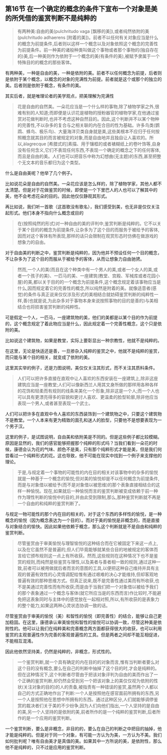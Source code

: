<h2>第16节 在一个确定的概念的条件下宣布一个对象是美的所凭借的鉴赏判断不是纯粹的</h2><blockquote>有两种美:自由的美(pulchritudo vaga [飘移的美]),或者纯然依附的美(pulchritudo adhaerens [附着的美])。前者不以任何有关对象应当是什么的概念为前提条件,后者则以这样一个概念以及对象依照这个概念的完善性为前提条件。前一种美的诸般种类叫做这个事物或者那个事物的(独自存在的)美,后一种美则作为依附于一个概念的美(有条件的美),被赋予隶属于一个特殊目的的概念的那些客体。</blockquote><p>有两种美，一种是自由的美，一种是依附的美。前者不以任何概念为前提，后者则是依附于某个概念，以概念的对象的完满性为前提。前者就是这个或那个的独立的美。后者则是依附于概念，有条件的美。</p><p>其实后者，就是唯理论者的美学观点，把美理解为完满性</p><blockquote>花是自由的自然美。一朵花应当是一个什么样的事物,除了植物学家之外,很难有别的人知道;而即便是认识花是植物的授粉器官的植物学家,在他通过鉴赏对花做判断时,也并不考虑这种自然目的。因此,这个判断并不以某个物种的完善性,不以杂多的复合与之相关联的内在合目的性为基础。许多鸟类(鹦鹉、蜂鸟、极乐鸟)、大量海洋贝类自身就是美,这些美根本不应归于任何按照概念就其目的而言被规定的对象,而是自由地并且独自让人喜欢的。所以,àlagrecque [希腊式的]素描、用于镶框的或者裱糊纸上的卷叶饰等,自身没有任何含义,它们不表现任何东西,不表现一个确定的概念之下的任何客体,而且是自由的美。人们也可以把音乐中称为幻想曲(无主题)的东西,甚至把整个无文本的音乐都归为这个类型。</blockquote><p>什么是自由美呢？他举了几个例子。</p><p>比如说花朵是自由的自然美。一朵花应该是怎么样的，除了植物学家，其他人都不太清楚。但是对于花做鉴赏的时候，即使是一个下里巴人的人也可以了解其中的美，他不会考虑花朵的目的。因此他仅仅静观其形式。</p><p>再比如说，我们听一首歌（这首歌没有歌名），我们感受到美，也无非是仅仅关注起形式。他们本身不指向什么概念或目的</p><blockquote>在(按照纯然的形式)对一种自由的美的评判中,鉴赏判断是纯粹的。它不以关于某个目的的概念为前提条件,让杂多为了这个目的而服务于被给予的客体,因而对这个客体有所表现,那样的话只会限制在观赏形态时仿佛在做游戏的想象力的自由。</blockquote><p>对于自由美的判断之中，鉴赏判断是纯粹的，因为他并不预设任何一个目的概念，不让杂多为了这个目的而服从于被给予的客体，从而让想象力自由驰骋。</p><blockquote>然而,一个人的美(而且在这个种类中有一个男人的美,或者一个女人的美,或者一个孩子的美)、一匹马的美、一座建筑(教堂、宫殿、军械库或者花园小屋)的美,都以关于目的的一个概念为前提条件,这个概念规定着该事物应当是什么,因而规定着它的完善性的概念,所以纯然是附着的美。就像适意者(感觉)的条件与真正说来仅仅涉及形式的美相结合就妨碍鉴赏判断的纯粹性一样,善(也就是说,为此杂多对于事物本身来说按照事物的目的是善的)与美相结合也将损害鉴赏判断的纯粹性。</blockquote><p>可是假定一个人，一匹马，一座建筑物的美，他们的美都是以某个目的作为前提的，这个概念规定了着此物应当是什么，因此规定着一个完善性概念，这个只是依附的美。</p><p>比如说这个建筑物，如果是教堂，实际上要彰显出一种宗教性，他就不是纯粹的。</p><p>在这里，无论是快适还是善，一旦掺杂入纯粹的鉴赏之中，他就不是纯粹的鉴赏，而只能与某个目的相关，就变成了依附的美。</p><p>这里其实举的例子，还是力图说明，美仅仅关注其形式，而不关注其质料条件。</p><blockquote>人们可以把许多直接在直观中让人喜欢的东西安装在一座建筑上,除非这座建筑应当是一座教堂;人们可以像新西兰人用其文身所做的那样用各种各样的花饰和轻柔而有规则的线条来美化一个形象,除非这是一个人;而一个人也可以具有更漂亮得多的容貌和更讨人喜欢、更温柔的脸型轮廓,除非他应当表现一个男人,或者甚至表现一个武士。</blockquote><p>人们可以把许多在直观中令人喜欢的东西装饰到一个建筑物之中，只要这个建筑物不是教堂。一个人本来有更为精致的面孔和迷人的脸型，只要他不是想要表现为一个男子汉。</p><p>这里的例子，是试图说明，自由美和依附美是不同的。但是这些例子都比较模糊。原因是显然的，我们的感官能够把握那个纯粹的形式吗？当我们看到一朵花的时候，康德会认为花的气味、颜色不是美，只有那个纯粹形式才能是美，但是我们何尝看过一个纯粹形式的花。这也导致，他不可能在现实中找到一个例子来支撑他的理论。</p><blockquote>于是,与规定着一个事物的可能性的内在目的相关对该事物中的杂多的愉悦就是一种基于一个概念的愉悦;但对美的愉悦却是不以任何概念为前提条件,而是与对象借以被给予(而不是对象借以被思维)的那个表象直接相结合的这样一种愉悦。现在,如果就后一种愉悦而言的鉴赏判断被变成依赖于前一种作为理性判断的愉悦中的目的,并由此受到限制,那么,那种鉴赏判断就不再是一个自由的和纯粹的鉴赏判断了。</blockquote><p>与规定一物可能性的那个内在目的相关的，对于这个东西的多样性的愉悦，是一种概念的愉悦（因为概念表达为一个目的）。而对于美的愉悦是非概念的，而是直接与对象结合的愉快。因此如果他依赖于概念，那么这个判断就是不是自由和纯粹的鉴赏判断。</p><blockquote>尽管鉴赏由于审美愉悦与理智愉悦的这种结合而在它被固定下来这一点上,以及在它虽然不是普遍的,但人们毕竟能够就某些合目的地被规定的客体而言给它颁布规则这一点上有所收获。然而,这些规则在这种情况下也不是鉴赏的规则,而纯然是些鉴赏与理性,以及美者与善者相一致的规则,通过这种一致,前者可以被用做就后者而言的意图的工具,以便把这种自己维持并具有主观的普遍有效性的心灵情调配给惟有通过艰难的决心才能维持,但却客观地普遍有效的那种思维方式。但真正说来,既不是完善性通过美而有所收获,也不是美通过完善性而有所收获;而是由于当我们把一个对象借以被给予我们的那个表象通过一个概念与客体(就它所应当是的东西而言)作比较时,不能避免把这表象同时与主体中的感觉放在一起相对照,所以,有所收获的是表象力的整个能力,如果这两种心灵状态协调一致的话。</blockquote><p>尽管鉴赏由于审美的愉悦（美）和智性的愉悦（即完善性）的结合，能够让自己更加稳固。在这里，康德承认审美愉悦和智性的愉悦可以协调一致，尽管这种美是依附性的。他可以让我们在纯粹美和完善概念两方面都获得很大的收获，也可以利用鉴赏的主观普遍性作为完善的客观普遍性的工具。但是两者之间却不能互相促进，不能相互混淆。</p><p>因此他依然坚持美，仍然是纯粹的，非概念，形式性的。</p><blockquote>一个鉴赏判断,就一个具有确定的内在目的的对象而言,惟有当判断者要么对这个目的没有概念,要么在自己的判断中抽掉了这个目的时,才会是纯粹的。但在这种情况下,这个判断者尽管由于把该对象评判为自由的美而作出了一个正确的鉴赏判断,却仍然会受到另一个把该对象上的美仅仅视为依附的性状(关注对象的目的)的人的责备,被指责有一种错误的鉴赏,虽然两个人都以自己的方式正确地作出了判断:一个人是按照他在感官面前所拥有的东西,另一个人是按照他在思想中所拥有的东西。通过这种区分,人们就能够调停鉴赏的裁决者们关于美的不少纷争,因为人们向他们指出,一个人坚持的是自由的美,另一个人坚持的是依附的美,前者所作的是一个纯粹的鉴赏判断,后者所作的是一个应用的鉴赏判断。</blockquote><p>一个鉴赏判断，要么是非概念，非目的的，要么在自己的判断之中把目的抽掉，他才能是纯粹的。但是对于同一个对象，有可能一方认为为美，一方认为不美。我们如何批判呢？唯有自由美才是真值的美。如果其中一方所说的美，是依附性，那么他不是纯粹的，只不过是应用的鉴赏判断。</p>